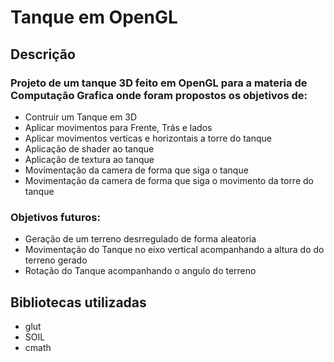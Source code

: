 # Tanque em OpenGL
## Descrição
### Projeto de um tanque 3D feito em OpenGL para a materia de Computação Grafica onde foram propostos os objetivos de:
- Contruir um Tanque em 3D
- Aplicar movimentos para Frente, Trás e lados
- Aplicar movimentos verticas e horizontais a torre do tanque
- Aplicação de shader ao tanque
- Aplicação de textura ao tanque
- Movimentação da camera de forma que siga o tanque
- Movimentação da camera de forma que siga o movimento da torre do tanque  
### Objetivos futuros:
- Geração de um terreno desrregulado de forma aleatoria
- Movimentação do Tanque no eixo vertical acompanhando a altura do do terreno gerado
- Rotação do Tanque acompanhando o angulo do terreno
## Bibliotecas utilizadas
- glut
- SOIL
- cmath
